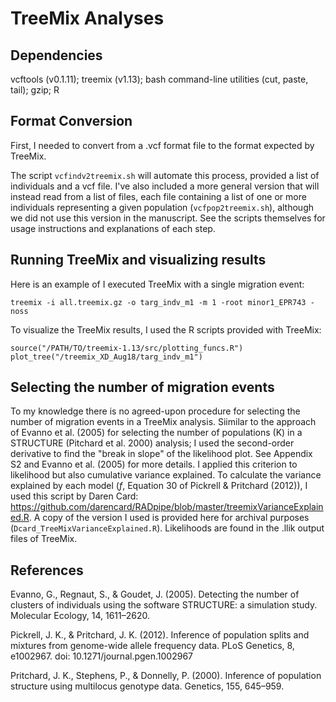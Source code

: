 # TreeMix Analyses

## Dependencies
vcftools (v0.1.11); treemix (v1.13); bash command-line utilities (cut, paste, tail); gzip; R

## Format Conversion
First, I needed to convert from a .vcf format file to the format expected by TreeMix.

The script `vcfindv2treemix.sh` will automate this process, provided a list of individuals and a vcf file. I've also included a more general version that will instead read from a list of files, each file containing a list of one or more individuals representing a given population (`vcfpop2treemix.sh`), although we did not use this version in the manuscript. See the scripts themselves for usage instructions and explanations of each step.


## Running TreeMix and visualizing results

Here is an example of I executed TreeMix with a single migration event:

``
treemix -i all.treemix.gz -o targ_indv_m1 -m 1 -root minor1_EPR743 -noss
``

To visualize the TreeMix results, I used the R scripts provided with TreeMix:

```
source("/PATH/TO/treemix-1.13/src/plotting_funcs.R")
plot_tree("/treemix_XD_Aug18/targ_indv_m1")
```

## Selecting the number of migration events

To my knowledge there is no agreed-upon procedure for selecting the number of migration events in a TreeMix analysis. Siimilar to the approach of Evanno et al. (2005) for selecting the number of populations (K) in a STRUCTURE (Pitchard et al. 2000) analysis; I used the second-order derivative to find the "break in slope" of the likelihood plot.  See Appendix S2 and Evanno et al. (2005) for more details. I applied this criterion to likelihood but also cumulative variance explained. To calculate the variance explained by each model (_f_, Equation 30 of Pickrell & Pritchard (2012)), I used this script by Daren Card: https://github.com/darencard/RADpipe/blob/master/treemixVarianceExplained.R. A copy of the version I used is provided here for archival purposes (`Dcard_TreeMixVarianceExplained.R`). Likelihoods are found in the .llik output files of TreeMix. 



## References

Evanno, G., Regnaut, S., & Goudet, J. (2005). Detecting the number of clusters of individuals using the software STRUCTURE: a simulation study. Molecular Ecology, 14, 1611–2620. 

Pickrell, J. K., & Pritchard, J. K. (2012). Inference of population splits and mixtures from genome-wide allele frequency data. PLoS Genetics, 8, e1002967. doi: 10.1271/journal.pgen.1002967

Pritchard, J. K., Stephens, P., & Donnelly, P. (2000). Inference of population structure using multilocus genotype data. Genetics, 155, 645–959. 
